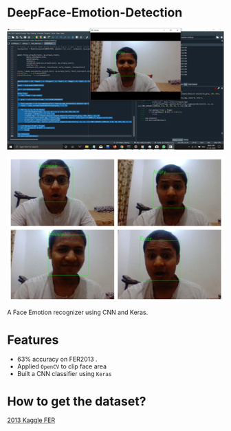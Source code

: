 # DeepFace-Emotion-Detection
![](Images/1.png)

![](Images/face_detection1.jpg)

A Face Emotion recognizer using CNN and Keras.

# Features
- 63% accuracy on FER2013 .
- Applied `OpenCV` to clip face area
- Built a CNN classifier using `Keras`

# How to get the dataset?
[2013 Kaggle FER](https://www.kaggle.com/c/challenges-in-representation-learning-facial-expression-recognition-challenge/data)


